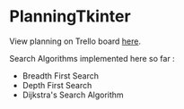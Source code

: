 # PlanningTkinter

View planning on Trello board [here](https://trello.com/b/A9lTAano/planningtkinter).

Search Algorithms implemented here so far :

 - Breadth First Search
 - Depth First Search
 - Dijkstra's Search Algorithm
